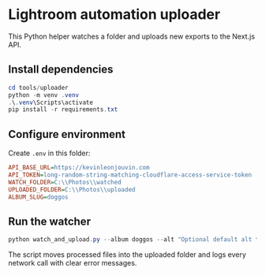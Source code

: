 # Lightroom automation uploader

This Python helper watches a folder and uploads new exports to the Next.js API.

## Install dependencies

```powershell
cd tools/uploader
python -m venv .venv
.\.venv\Scripts\activate
pip install -r requirements.txt
```

## Configure environment

Create `.env` in this folder:

```ini
API_BASE_URL=https://kevinleonjouvin.com
API_TOKEN=long-random-string-matching-cloudflare-access-service-token
WATCH_FOLDER=C:\\Photos\\watched
UPLOADED_FOLDER=C:\\Photos\\uploaded
ALBUM_SLUG=doggos
```

## Run the watcher

```powershell
python watch_and_upload.py --album doggos --alt "Optional default alt text"
```

The script moves processed files into the uploaded folder and logs every network call with clear error messages.

